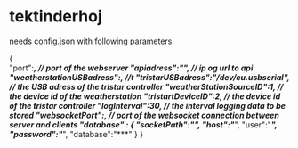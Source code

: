 # tektinderhoj





needs config.json with following parameters

{	
	"port":****, // port of the webserver
	"apiadress":"********", // ip og url to api 
	"weatherstationUSBadress":***, //t
	"tristarUSBadress":"/dev/cu.usbserial", // the USB adress of the tristar controller
	"weatherStationSourceID":1, // the device id of the weatherstation
	"tristartDeviceID":2, // the device id of the tristar controller
	"logInterval":30, // the interval logging data to be stored
	"websocketPort":***, // port of the websocket connection between server and clients
	"database" : {
		"socketPath":"***",
		"host":"***",
		"user":"***",
		"password":"***",
		"database":"***"
	}
}


